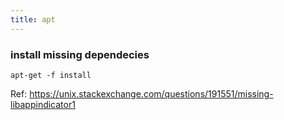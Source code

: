 ```yaml
---
title: apt
---
```


### install missing dependecies

```shell
apt-get -f install 
```

Ref: https://unix.stackexchange.com/questions/191551/missing-libappindicator1

